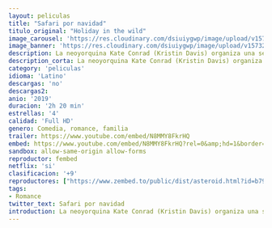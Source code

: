 ```yaml
---
layout: peliculas
title: "Safari por navidad"
titulo_original: "Holiday in the wild"
image_carousel: 'https://res.cloudinary.com/dsiuiygwp/image/upload/v1573237638/safari-min_ufgqgn.jpg'
image_banner: 'https://res.cloudinary.com/dsiuiygwp/image/upload/v1573237648/maxresdefault_8_-min_yy5ivc.jpg'
description: La neoyorquina Kate Conrad (Kristin Davis) organiza una segunda luna de miel con su marido para sobrellevar la marcha de su hijo a la universidad. Pero, inesperadamente, él le pide el divorcio. A pesar del plantón, Kate se va a África para disfrutar del safari ella sola. En Zambia, ella y el piloto, Derek Holliston (Rob Lowe), rescatan a una cría de elefante húerfana y la llevan a un refugio local para animales. Mientras la cuidan, Kate decide prolongar sus vacaciones hasta después de Navidad.
description_corta: La neoyorquina Kate Conrad (Kristin Davis) organiza una segunda luna de miel con su marido para sobrellevar la marcha de su hijo a la universidad. Pero, inesperadamente, él le pide el divorcio. A pesar del plantón, Kate se va...
category: 'peliculas'
idioma: 'Latino'
descargas: 'no'
descargas2:
anio: '2019'
duracion: '2h 20 min'
estrellas: '4'
calidad: 'Full HD'
genero: Comedia, romance, familia
trailer: https://www.youtube.com/embed/N8MMY8FkrHQ
embed: https://www.youtube.com/embed/N8MMY8FkrHQ?rel=0&amp;hd=1&border=0&wmode=opaque&enablejsapi=1&modestbranding=1&controls=1&showinfo=1
sandbox: allow-same-origin allow-forms
reproductor: fembed
netflix: 'si'
clasificacion: '+9'
reproductores: ["https://www.zembed.to/public/dist/asteroid.html?id=b7910b56f0bf42c7541cf4d50f1351c1&title=Holiday%20in%20the%20Wild","https://api.cuevana3.io/stream/index.php?file=ek5lbm9xYWNrS0xYMTZLa2xNbkdvY3ZTb3BtZng4TGp6ZFpobGFMUGtOVFYySmlocU5XTzJkRE1tcHFuajVPb2w1eGphMkhEMGVQWDA2S21ZY1hRNEpQWHAycG9rNUdubkp1U2ZuUzJ3THVva2FDaVp3PT0","https://upstream.to/embed-gvyivg1j55hd.html","https://api.cuevana3.io/rr/gd.php?h=ek5lbm9xYWNrS0xJMVp5b21KREk0dFBLbjVkaHhkRGdrOG1jbnBpUnhhS1Z6SHFUcGFiV3BiZVdZNTZGMVk3WG5jMStlSkxCMXIrOXQzZDllTXl4dDh1U3FadVkyUT09"]
tags:
- Romance
twitter_text: Safari por navidad
introduction: La neoyorquina Kate Conrad (Kristin Davis) organiza una segunda luna de miel con su marido para sobrellevar la marcha de su hijo a la universidad. Pero, inesperadamente, él le pide el divorcio. A pesar del plantón, Kate se va..
---
```













